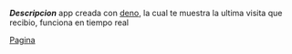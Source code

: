 ***Descripcion***
app creada con [deno](https://deno.com/), la cual te muestra la ultima visita que recibio, funciona en tiempo real 

[Pagina](https://heavy-toad-95.deno.dev/)
